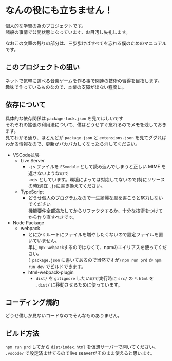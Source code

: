 # なんの役にも立ちません！

個人的な学習の為のプロジェクトです。  
諸般の事情で公開状態になっています、お目汚し失礼します。

なおこの文章の残りの部分は、三歩歩けばすべてを忘れる僕のためのマニュアルです。
  
## このプロジェクトの狙い
ネットで気軽に遊べる音楽ゲームを作る事で関連の技術の習得を目指します。   
趣味で作っているものなので、本業の支障が出ない程度に。  
  
## 依存について
具体的な依存関係は `package-lock.json` を見てほしいです  
それぞれの拡張の利用法について、僕はどうせすぐ忘れるのでメモを残しておきます。  
見てわかる通り、ほとんどが `package.json` と `extensions.json` を見てググればわかる情報なので、更新がバカバカしくなったら消してください。

- VSCode拡張
    - Live Server
        - `.js` ファイルを `ESmodule` として読み込んでしまうと正しい MIME を返さないようなので  
        `.mjs` としています。環境によっては対応してないので(特にリリースの時)適宜 `.js`に書き換えてください。
    - TypeScript
        - どうせ個人のプログラムなので一生綺麗な型を書こうと努力しないでください  
        機能要件全部満たしてからリファクタするか、十分な技術をつけてから作り直すべきです。
- Node Package
    - webpack
        - とにかくルートにファイルを増やしたくないので設定ファイルを置いていません。  
        単に `mpx webpack`するのではなくて、npmのエイリアスを使ってください。  
        (` package.json` に書いてあるので当然ですが) `npm run prd` か `npm run dev` でビルドできます。
        - html-webpack-plugin
            - `dist/` を `gitignore` したいので実行時に ` src/ ` の ` *.html ` を ` .dist/ ` に移動させるために使っています。


## コーディング規約
どうせ僕しか見ないコードなのでそんなものありません。

## ビルド方法  
`npm run prd` してから `dist/index.html` を仮想サーバーで開いてください。  
`.vscode/` で設定済ませてるのでlive seaverがそのまま使えると思います。